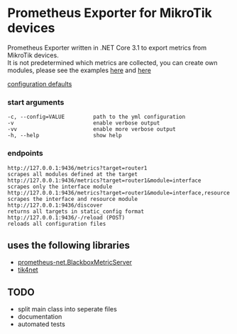 # Prometheus Exporter for MikroTik devices
Prometheus Exporter written in .NET Core 3.1 to export metrics from MikroTik devices.  
It is not predetermined which metrics are collected, you can create own modules, please see the examples [here](https://github.com/swoga/MikrotikExporter.Net/blob/master/examples/example.yml) and [here](https://github.com/swoga/MikrotikExporter.Net/blob/master/examples/modules/interface.yml)

[configuration defaults](https://github.com/swoga/MikrotikExporter.Net/tree/master/MikrotikExporter/Configuration)

### start arguments
```
-c, --config=VALUE         path to the yml configuration
-v                         enable verbose output
-vv                        enable more verbose output
-h, --help                 show help
```

### endpoints
```
http://127.0.0.1:9436/metrics?target=router1                              scrapes all modules defined at the target
http://127.0.0.1:9436/metrics?target=router1&module=interface             scrapes only the interface module
http://127.0.0.1:9436/metrics?target=router1&module=interface,resource    scrapes the interface and resource module
http://127.0.0.1:9436/discover                                            returns all targets in static_config format
http://127.0.0.1:9436/-/reload (POST)                                     reloads all configuration files
```

## uses the following libraries
- [prometheus-net.BlackboxMetricServer](https://github.com/swoga/prometheus-net.BlackboxMetricServer)
- [tik4net](https://github.com/danikf/tik4net)


## TODO
- split main class into seperate files
- documentation
- automated tests
